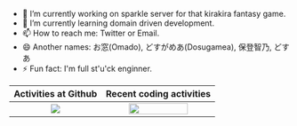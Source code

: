 - 🔭 I’m currently working on sparkle server for that kirakira fantasy game.
- 🌱 I’m currently learning domain driven development.
- 📫 How to reach me: Twitter or Email.
- 😄 Another names: お窓(Omado), どすがめあ(Dosugamea), 保登智乃, どすあ
- ⚡ Fun fact: I'm full st'u'ck enginner.

|Activities at Github|Recent coding activities|
|:---:|:---:|
|[![](https://github-readme-stats.vercel.app/api?username=Dosugamea&count_private=true&show_icons=true)](https://github.com/anuraghazra/github-readme-stats)|<img src="https://wakatime.com/share/@Domao/b7705dd1-c42d-4254-8f19-dda1320a96b3.png" width="75%">|

